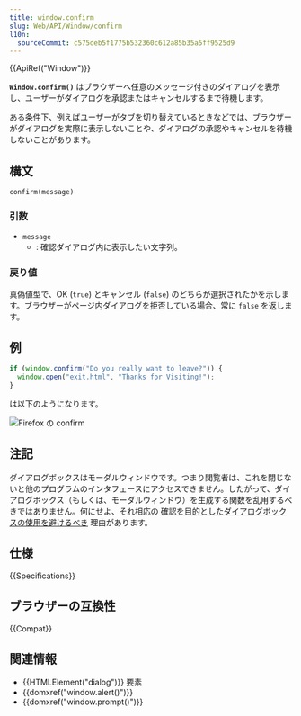 ```yaml
---
title: window.confirm
slug: Web/API/Window/confirm
l10n:
  sourceCommit: c575deb5f1775b532360c612a85b35a5ff9525d9
---
```


{{ApiRef("Window")}}

**`Window.confirm()`** はブラウザーへ任意のメッセージ付きのダイアログを表示し、ユーザーがダイアログを承認またはキャンセルするまで待機します。

ある条件下、例えばユーザーがタブを切り替えているときなどでは、ブラウザーがダイアログを実際に表示しないことや、ダイアログの承認やキャンセルを待機しないことがあります。

## 構文

```js-nolint
confirm(message)
```

### 引数

- `message`
  - : 確認ダイアログ内に表示したい文字列。

### 戻り値

真偽値型で、OK (`true`) とキャンセル (`false`) のどちらが選択されたかを示します。ブラウザーがページ内ダイアログを拒否している場合、常に `false` を返します。

## 例

```js
if (window.confirm("Do you really want to leave?")) {
  window.open("exit.html", "Thanks for Visiting!");
}
```

は以下のようになります。

![Firefox の confirm](firefoxcomfirmdialog_zpsf00ec381.png)

## 注記

ダイアログボックスはモーダルウィンドウです。つまり閲覧者は、これを閉じないと他のプログラムのインタフェースにアクセスできません。したがって、ダイアログボックス（もしくは、モーダルウィンドウ）を生成する関数を乱用するべきではありません。何にせよ、それ相応の [確認を目的としたダイアログボックスの使用を避けるべき](https://alistapart.com/article/neveruseawarning) 理由があります。

## 仕様

{{Specifications}}

## ブラウザーの互換性

{{Compat}}

## 関連情報

- {{HTMLElement("dialog")}} 要素
- {{domxref("window.alert()")}}
- {{domxref("window.prompt()")}}
